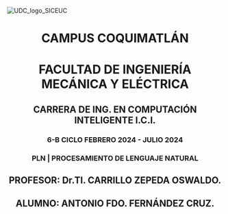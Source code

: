 ![UDC_logo_SICEUC](https://portal.ucol.mx/content/micrositios/188/image/Escudo2021/Dos_lineas_Izq/UdeC_2L%20izq_Blanco.png)
<center> <h1>CAMPUS COQUIMATLÁN</h1> </center>


<center> <h1>FACULTAD DE INGENIERÍA MECÁNICA Y ELÉCTRICA</h1> </center>
<center> <h2>CARRERA DE ING. EN COMPUTACIÓN INTELIGENTE I.C.I.</h1> </center>
<center> <h3>6-B CICLO FEBRERO 2024 - JULIO 2024</h1> </center>
<center> <h3>PLN | PROCESAMIENTO DE LENGUAJE NATURAL</h1> </center>

<center> <h2>PROFESOR: Dr.TI. CARRILLO ZEPEDA OSWALDO.</h1> </center>

<center> <h2>ALUMNO: ANTONIO FDO. FERNÁNDEZ CRUZ.</h1> </center>

